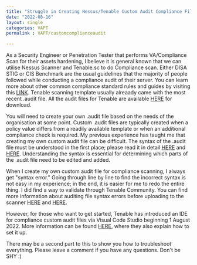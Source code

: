 ```yaml
---
title: "Struggle in Creating Nessus/Tenable Custom Audit Compliance File"
date: "2022-08-16"
layout: single
categories: VAPT
permalink : VAPT/customcomplianceaudit

---
```


As a Security Engineer or Penetration Tester that performs VA/Compliance Scan for their assets hardening, I believe it is general known that we can utilise Nessus Scanner and Tenable.sc to do Compliance scan.
Either DISA STIG or CIS Benchmark are the usual guidelines that the majority of people followed while conducting a compliance audit of their server. You can learn more about other common compliance standard rules and guides by visiting this [LINK](https://docs.tenable.com/nessus/compliancechecksreference/Content/ComplianceStandards.htm).
Tenable scanning template usually alreaady came with the most recent .audit file. All the audit files for Tenable are available [HERE](https://www.tenable.com/audits) for download.

You will need to create your own .audit file based on the needs of the organisation at some point. Custom .audit files are typically created when a policy value differs from a readily available template or when an additional compliance check is required.
My previous experience has taught me that creating my own custom audit file can be difficult. The syntax of the .audit file must be understood in the first place; please read it in detail [HERE](https://docs.tenable.com/nessus/compliancechecksreference/Content/PDF/NessusComplianceChecksReference.pdf) and [HERE](https://docs.tenable.com/nessus/compliancechecksreference/Content/ComplianceCheckTypes.htm). 
Understanding the syntax is essential for determining which parts of the .audit file need to be edited and added.

When I create my own custom audit file for compliance scanning, I always get "syntax error." Going through line by line to find the incorrect syntax is not easy in my experience; in the end, it is easier for me to redo the entire thing.
I did find a way to validate through Tenable Community. You can find more information about auditing file syntax errors before uploading to the scanner [HERE](https://community.tenable.com/s/question/0D53a00007StplcCAB/how-to-validate-audit-file-syntax) and [HERE](https://community.tenable.com/s/article/How-do-I-know-if-my-audit-file-is-actually-checking-files).

However, for those who want to get started, Tenable has introduced an IDE for compliance custom audit files via Visual Code Studio beginning 1 August 2022.
More information can be found [HERE](https://community.tenable.com/s/article/Tenable-AuditLang-Extension-for-Visual-Studio-Code), where they also explain how to set it up.

There may be a second part to this to show you how to troubleshoot everything. Please leave a comment if you have any questions. Don't be SHY :)
